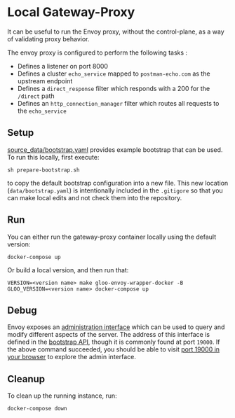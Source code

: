 # Local Gateway-Proxy
It can be useful to run the Envoy proxy, without the control-plane, as a way of validating proxy behavior.

The envoy proxy is configured to perform the following tasks :
- Defines a listener on port 8000
- Defines a cluster `echo_service` mapped to `postman-echo.com` as the upstream endpoint
- Defines a `direct_response` filter which responds with a 200 for the `/direct` path
- Defines an `http_connection_manager` filter which routes all requests to the `echo_service`

## Setup
[source_data/bootstrap.yaml](./source_data/bootstrap.yaml) provides example bootstrap that can be used. To run this locally, first execute:
```shell
sh prepare-bootstrap.sh
```
to copy the default bootstrap configuration into a new file. This new location (`data/bootstrap.yaml`) is intentionally included in the `.gitigore` so that you can make local edits and not check them into the repository.

## Run
You can either run the gateway-proxy container locally using the default version:
```shell
docker-compose up
```

Or build a local version, and then run that:
```shell
VERSION=<version name> make gloo-envoy-wrapper-docker -B
GLOO_VERSION=<version name> docker-compose up
```

## Debug
Envoy exposes an [administration interface](https://www.envoyproxy.io/docs/envoy/latest/operations/admin) which can be used to query and modify different aspects of the server. The address of this interface is defined in the [bootstrap API](https://www.envoyproxy.io/docs/envoy/latest/api-v3/config/bootstrap/v3/bootstrap.proto#envoy-v3-api-msg-config-bootstrap-v3-admin), though it is commonly found at port `19000`.
If the above command succeeded, you should be able to visit [port 19000 in your browser](http://localhost:19000/) to explore the admin interface.

## Cleanup
To clean up the running instance, run:
```shell
docker-compose down
```

